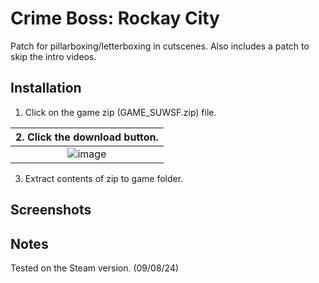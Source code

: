 # Crime Boss: Rockay City
Patch for pillarboxing/letterboxing in cutscenes. Also includes a patch to skip the intro videos.

## Installation
1. Click on the game zip (GAME_SUWSF.zip) file.

| 2. Click the download button. |
|:-------------------------------------:|
| ![image](https://github.com/Lyall/UltrawidePatches/assets/695941/5ce06a5d-5d52-477d-9c02-84941ba833cb) |
3. Extract contents of zip to game folder.

## Screenshots


## Notes
Tested on the Steam version. (09/08/24)
